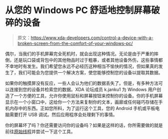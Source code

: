 # 从您的 Windows PC 舒适地控制屏幕破碎的设备

> 原文：<https://www.xda-developers.com/control-a-device-with-a-broken-screen-from-the-comfort-of-your-windows-pc/>

偶尔，当我们的手机屏幕完全死机时，就会出现这种情况。无论是由于严重的摔倒，还是玩口袋或背包中的其他物品时过于粗暴，或者其他设备外伤，这些事情都不幸地时有发生。我们希望您永远不必经历这种相当不愉快的情况，但如果真的发生了，我们可能会为您提供一个解决方案，使您能够控制您的设备以提取其数据。

如果你的触摸屏没有反应，一些人会认为他们的数据丢失了。但是，有多种方法可以连接到您的设备并检索您的数据。XDA 论坛成员 k.janku1 为 Windows 用户创造了一个方便的工具，允许你使用鼠标和屏幕按钮来控制你的设备。你的手机屏幕显示在一个小窗口中，这给你一个方法来复制你的文本，画廊或任何碰巧存储在手机内存中的东西。正如您所料，为了运行这个工具，您的 Android 手机或平板电脑需要打开 USB 调试。然后应用程序会处理剩下的事情。

你的屏幕坏了吗？你还需要访问你的设备吗？如果是这样的话，你所需要做的就是前往[原始线程](http://forum.xda-developers.com/showthread.php?t=2786395)并尝试一下这个工具。